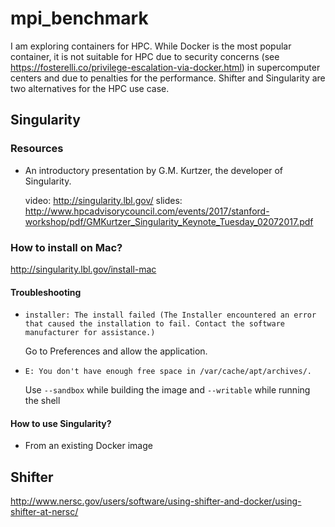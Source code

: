 # mpi_benchmark
I am exploring containers for HPC. While Docker is the most popular container, it is not suitable for HPC due to security concerns (see https://fosterelli.co/privilege-escalation-via-docker.html) in supercomputer centers and due to penalties for the performance.
Shifter and Singularity are two alternatives for the HPC use case.

## Singularity

### Resources
  * An introductory presentation by G.M. Kurtzer, the developer of Singularity.
    
    video: http://singularity.lbl.gov/
    slides: http://www.hpcadvisorycouncil.com/events/2017/stanford-workshop/pdf/GMKurtzer_Singularity_Keynote_Tuesday_02072017.pdf

### How to install on Mac?

http://singularity.lbl.gov/install-mac

#### Troubleshooting
* ```installer: The install failed (The Installer encountered an error that caused the installation to fail. Contact the software manufacturer for assistance.)```

  Go to Preferences and allow the application.
* ```E: You don't have enough free space in /var/cache/apt/archives/.```

  Use `--sandbox` while building the image and `--writable` while running the shell

 #### How to use Singularity?
 * From an existing Docker image
 ` `
 
 ## Shifter
 
 http://www.nersc.gov/users/software/using-shifter-and-docker/using-shifter-at-nersc/

  
